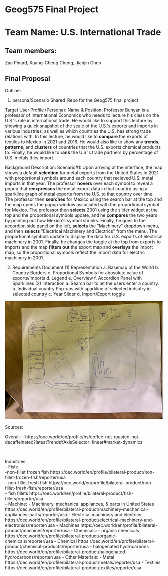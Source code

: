# Geog575 Final Project
# Team Name: U.S. International Trade
## Team members: 
Zac Pinard,
Kuang-Cheng Cheng,
Jianjin Chen
## Final Proposal
Outline:
1. persona/Scenario
 Shared_Repo for the Geog575 final project

Target User Profile (Persona):
Name & Position: Professor Bunyan is a professor of International Economics who needs to lecture his class on the U.S.'s role in international trade.  He would like to support this lecture by showing a quick snapshot of the scale of the U.S.'s exports and imports in various industries, as well as which countries the U.S. has strong trade relations with.  In this lecture, he would like to **compare** the exports of textiles to Mexico in 2021 and 2016.  He would also like to show any **trends**, **patterns**, and **clusters** of countries that the U.S. exports chemical products to.  Finally, he would like to **rank** the U.S.'s trade partners by percentage of U.S. metals they import.

Background Description: 
Scenario#1:
Upon arriving at the interface, the map shows a default **selection** for metal exports from the United States in 2021 with proportional symbols around each country that recieved U.S. metal imports in that year.  The professor **hovers** over each symbol to reveal a popup that **reexpresses** the metal export data in that country using a sparkline graph of metal exports from the U.S. to that country over time.  The professor then **searches** for Mexico using the search bar at the top and the map opens the popup window associated with the proportional symbol for Mexico. The professor then **selects** 2001 using the slider widget at the top and the proportional symbols update, and he **compares** the two years by pointing out how Mexico's symbol shrinks.  Finally, he goes to the accordion side panel on the left, **selects** the "Machinery" dropdown menu, and then **selects** "Electrical Machinery and Electrics" from the menu.  The proportional symbols update to display the data for U.S. exports of electrical machinery in 2001.  Finally, he changes the toggle at the top from exports to imports and the map **filters out** the export map and **overlays** the import map, so the proportional symbols reflect the import data for electric machinery in 2001.

2. Requirements Document
(1) Representation
a. Basemap of the World
b. Country Borders
c. Proportional Symbols for abosolute value of exports/imports
d. Legend
e. Overview
f. Accordion Panel with Sparklines
(2) Interaction
a. Search bar to let the users enter a country.
b. Individual country Pop-ups with sparkline of selected indsutry in selected country
c. Year Slider
d. Import/Export toggle



![draft](img/draft_img.jpg)


<p> Sources: </p>
<p> Overall:
 - https://oec.world/en/profile/hs/coffee-not-roasted-not-decaffeinated?latestTrendsYAxisSelector=linear#market-dynamics </p><br>
<p>
 Industries:<br>
 - Fish: <br>
  -non-fillet frozen fish https://oec.world/en/profile/bilateral-product/non-fillet-frozen-fish/reporter/usa <br>
  - non-fillet fresh fish https://oec.world/en/profile/bilateral-product/non-fillet-fresh-fish/reporter/usa <br>
  - fish fillets https://oec.world/en/profile/bilateral-product/fish-fillets/reporter/usa <br>
 - Machine:
  - Machinery, mechanical appliances, & parts in United States https://oec.world/en/profile/bilateral-product/machinery-mechanical-appliances-parts/reporter/usa
  - Electrical machinery and electrics. https://oec.world/en/profile/bilateral-product/electrical-machinery-and-electronics/reporter/usa
  - Machines https://oec.world/en/profile/bilateral-product/machines/reporter/usa
 - Chemicals:
  - organic chemicals https://oec.world/en/profile/bilateral-product/organic-chemicals/reporter/usa
  - Chemical https://oec.world/en/profile/bilateral-product/chemical-products/reporter/usa
  - halogenated hydrocarbons https://oec.world/en/profile/bilateral-product/halogenated-hydrocarbons/reporter/usa
 - Other Materials:
  - Metal https://oec.world/en/profile/bilateral-product/metals/reporter/usa
  - Textiles https://oec.world/en/profile/bilateral-product/textiles/reporter/usa
</p>
